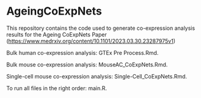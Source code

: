 # AgeingCoExpNets

This repository contains the code used to generate co-expression analysis results for the Ageing CoExpNets Paper (https://www.medrxiv.org/content/10.1101/2023.03.30.23287975v1)

Bulk human co-expression analysis: GTEx Pre Process.Rmd.

Bulk mouse co-expression analysis: MouseAC_CoExpNets.Rmd.

Single-cell mouse co-expression analysis: Single-Cell_CoExpNets.Rmd.

To run all files in the right order: main.R.


